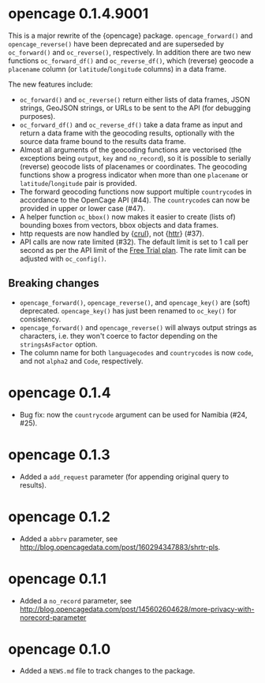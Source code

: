 # opencage 0.1.4.9001

This is a major rewrite of the {opencage} package. `opencage_forward()` and `opencage_reverse()` have been deprecated and are superseded by `oc_forward()` and `oc_reverse()`, respectively. In addition there are two new functions `oc_forward_df()` and `oc_reverse_df()`, which (reverse) geocode a `placename` column (or `latitude`/`longitude` columns) in a data frame. 

The new features include:

* `oc_forward()` and `oc_reverse()` return either lists of data frames, JSON strings, GeoJSON strings, or URLs to be sent to the API (for debugging purposes).
* `oc_forward_df()` and `oc_reverse_df()` take a data frame as input and return a data frame with the geocoding results, optionally with the source data frame bound to the results data frame. 
* Almost all arguments of the geocoding functions are vectorised (the exceptions being `output`, `key` and `no_record`), so it is possible to serially (reverse) geocode lists of placenames or coordinates. The geocoding functions show a progress indicator when more than one `placename` or `latitude`/`longitude` pair is provided.
* The forward geocoding functions now support multiple `countrycode`s in accordance to the OpenCage API (#44). The `countrycode`s can now be provided in upper or lower case (#47).
* A helper function `oc_bbox()` now makes it easier to create (lists of) bounding boxes from vectors, bbox objects and data frames. 
* http requests are now handled by {[crul](https://ropensci.github.io/crul/)}, not {[httr](http://httr.r-lib.org/)} (#37).
* API calls are now rate limited (#32). The default limit is set to 1 call per second as per the API limit of the [Free Trial plan](https://opencagedata.com/pricing). The rate limit can be adjusted with `oc_config()`.

## Breaking changes

* `opencage_forward()`, `opencage_reverse()`, and `opencage_key()` are (soft) deprecated. `opencage_key()` has just been renamed to `oc_key()` for consistency.
* `opencage_forward()` and `opencage_reverse()` will always output strings as characters, i.e. they won't coerce to factor depending on the `stringsAsFactor` option.
* The column name for both `languagecodes` and `countrycodes` is now `code`, and not `alpha2` and `Code`, respectively. 

# opencage 0.1.4

* Bug fix: now the `countrycode` argument can be used for Namibia (#24, #25).

# opencage 0.1.3

* Added a `add_request` parameter (for appending original query to results).

# opencage 0.1.2

* Added a `abbrv` parameter, see http://blog.opencagedata.com/post/160294347883/shrtr-pls.

# opencage 0.1.1

* Added a `no_record` parameter, see http://blog.opencagedata.com/post/145602604628/more-privacy-with-norecord-parameter

# opencage 0.1.0

* Added a `NEWS.md` file to track changes to the package.




